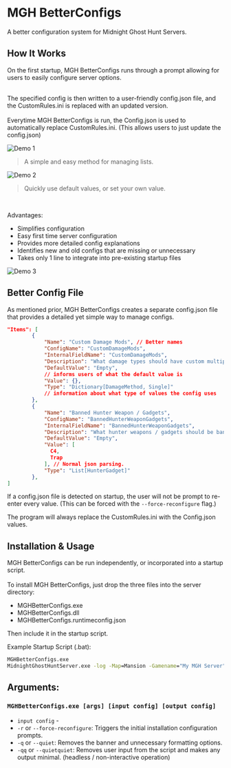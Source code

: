 ﻿# MGH BetterConfigs
A better configuration system for Midnight Ghost Hunt Servers.

## How It Works
On the first startup, MGH BetterConfigs runs through a prompt allowing for users to easily configure server options.

<br>
The specified config is then written to a user-friendly config.json file, and the CustomRules.ini is replaced with an updated version. 

<br>
<br>
Everytime  MGH BetterConfigs is run, the Config.json is used to automatically replace CustomRules.ini. (This allows users to just update the config.json)

![Demo 1](https://cdn.peanutworshipers.net/demo-1.gif) 
> A simple and easy method for managing lists.

![Demo 2](https://cdn.peanutworshipers.net/demo-2.gif)
> Quickly use default values, or set your own value.

<br>

Advantages:
- Simplifies configuration
- Easy first time server configuration
- Provides more detailed config explanations
- Identifies new and old configs that are missing or unnecessary
- Takes only 1 line to integrate into pre-existing startup files

![Demo 3](https://cdn.peanutworshipers.net/demo-3.png)


## Better Config File
As mentioned prior, MGH BetterConfigs creates a separate config.json file that provides a detailed yet simple way to manage configs. 
```json
"Items": [
        {
            "Name": "Custom Damage Mods", // Better names
            "ConfigName": "CustomDamageMods", 
            "InternalFieldName": "CustomDamageMods",
            "Description": "What damage types should have custom multipliers?",
            "DefaultValue": "Empty",
            // informs users of what the default value is
            "Value": {},
            "Type": "Dictionary[DamageMethod, Single]" 
            // information about what type of values the config uses
        },
        {
            "Name": "Banned Hunter Weapon / Gadgets",
            "ConfigName": "BannedHunterWeaponGadgets",
            "InternalFieldName": "BannedHunterWeaponGadgets",
            "Description": "What hunter weapons / gadgets should be banned from being used.",
            "DefaultValue": "Empty",
            "Value": [
              C4,
              Trap
            ], // Normal json parsing.
            "Type": "List[HunterGadget]"
        },
]
```
If a config.json file is detected on startup, the user will not be prompt to re-enter every value. (This can be forced with the  `--force-reconfigure` flag.)

The program will always replace the CustomRules.ini with the Config.json values.

## Installation & Usage
MGH BetterConfigs can be run independently, or incorporated into a startup script. <br><br>To install MGH BetterConfigs, just drop the three files into the server directory:
- MGHBetterConfigs.exe
- MGHBetterConfigs.dll
- MGHBetterConfigs.runtimeconfig.json

Then include it in the startup script.

Example Startup Script (.bat):
```bat
MGHBetterConfigs.exe
MidnightGhostHuntServer.exe -log -Map=Mansion -Gamename="My MGH Server" -Gamemode="4v4 Hunt" -Region="North America Central" -password=""
```

## Arguments:
###  `MGHBetterConfigs.exe [args] [input config] [output config]`
- `input config` - 
- `-r` or `--force-reconfigure`: Triggers the initial installation configuration prompts.
- `-q` or `--quiet`: Removes the banner and unnecessary formatting options.
- `-qq` or `--quietquiet`: Removes user input from the script and makes any output minimal. (headless / non-interactive operation)
